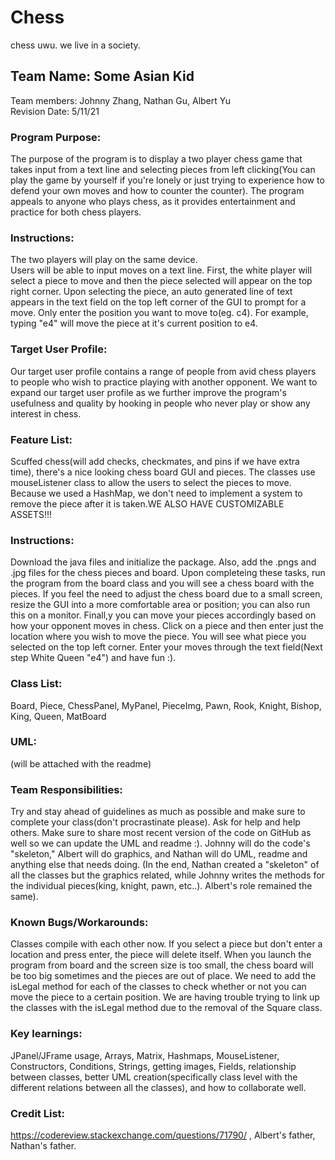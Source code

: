  # Chess
chess uwu.
we live in a society.
## Team Name: Some Asian Kid
Team members: Johnny Zhang, Nathan Gu, Albert Yu \
Revision Date: 5/11/21



### Program Purpose: 
The purpose of the program is to display a two player chess game that takes input from a text line and selecting pieces from left clicking(You can play the game by yourself if you're lonely or just trying to experience how to defend your own moves and how to counter the counter). The program appeals to anyone who plays chess, as it provides entertainment and practice for both chess players. 



### Instructions: 
The two players will play on the same device.\
Users will be able to input moves on a text line. First, the white player will select a piece to move and then the piece selected will appear on the top right corner. Upon selecting the piece, an auto generated line of text appears in the text field on the top left corner of the GUI to prompt for a move. Only enter the position you want to move to(eg. c4). For example, typing "e4" will move the piece at it's current position to e4.



### Target User Profile: 
Our target user profile contains a range of people from avid chess players to people who wish to practice playing with another opponent. We want to expand our target user profile as we further improve the program's usefulness and quality by hooking in people who never play or show any interest in chess.



### Feature List: 
Scuffed chess(will add checks, checkmates, and pins if we have extra time), there's a nice looking chess board GUI and pieces. The classes use mouseListener class to allow the users to select the pieces to move. Because we used a HashMap, we don't need to implement a system to remove the piece after it is taken.WE ALSO HAVE CUSTOMIZABLE ASSETS!!! 



### Instructions: 
Download the java files and initialize the package. Also, add the .pngs and .jpg files for the chess pieces and board. Upon completeing these tasks, run the program from the board class and you will see a chess board with the pieces. If you feel the need to adjust the chess board due to a small screen, resize the GUI into a more comfortable area or position; you can also run this on a monitor. Finall,y you can move your pieces accordingly based on how your opponent moves in chess. Click on a piece and then enter just the location where you wish to move the piece. You will see what piece you selected on the top left corner. Enter your moves through the text field(Next step White Queen "e4") and have fun :).



### Class List: 
Board, Piece, ChessPanel, MyPanel, PieceImg, Pawn, Rook, Knight, Bishop, King, Queen, MatBoard



### UML: 
(will be attached with the readme)



### Team Responsibilities:
Try and stay ahead of guidelines as much as possible and make sure to complete your class(don't procrastinate please). Ask for help and help others. Make sure to share most recent version of the code on GitHub as well so we can update the UML and readme :). Johnny will do the code's "skeleton," Albert will do graphics, and Nathan will do UML, readme and anything else that needs doing. (In the end, Nathan created a "skeleton" of all the classes but the graphics related, while Johnny writes the methods for the individual pieces(king, knight, pawn, etc..). Albert's role remained the same).



### Known Bugs/Workarounds:
Classes compile with each other now. If you select a piece but don't enter a location and press enter, the piece will delete itself. When you launch the program from board and the screen size is too small, the chess board will be too big sometimes and the pieces are out of place. We need to add the isLegal method for each of the classes to check whether or not you can move the piece to a certain position. We are having trouble trying to link up the classes with the isLegal method due to the removal of the Square class.



### Key learnings: 
JPanel/JFrame usage, Arrays, Matrix, Hashmaps, MouseListener, Constructors, Conditions, Strings, getting images, Fields,  relationship between classes, better UML creation(specifically class level with the different relations between all the classes), and how to collaborate well.



### Credit List: 
https://codereview.stackexchange.com/questions/71790/  , Albert's father, Nathan's father.

  
